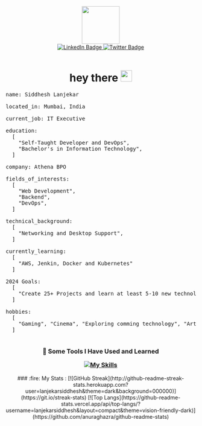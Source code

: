 <div id="header" align="center">
  <img src="https://media.giphy.com/media/M9gbBd9nbDrOTu1Mqx/giphy.gif" width="100"/>
</div>

<div id="badges" align="center">
  <a href="your-linkedin-URL">
    <img src="https://img.shields.io/badge/LinkedIn-blue?style=for-the-badge&logo=linkedin&logoColor=white" alt="LinkedIn Badge"/>
  </a>
  <a href="your-twitter-URL">
    <img src="https://img.shields.io/badge/Twitter-blue?style=for-the-badge&logo=twitter&logoColor=white" alt="Twitter Badge"/>
  </a>
</div>

<p align="center">
<img src="https://komarev.com/ghpvc/?username=lanjekarsiddhesh&style=flat-square&color=blue" alt=""/>
</p>

<h1 align="center">
  hey there
  <img src="https://media.giphy.com/media/hvRJCLFzcasrR4ia7z/giphy.gif" width="30px"/>
</h1>

<pre>
name: Siddhesh Lanjekar

located_in: Mumbai, India

current_job: IT Executive

education:
  [
    "Self-Taught Developer and DevOps",
    "Bachelor's in Information Technology",
  ]

company: Athena BPO

fields_of_interests:
  [
    "Web Development",
    "Backend",
    "DevOps",
  ]

technical_background:
  [
    "Networking and Desktop Support",
  ]
  
currently_learning: 
  [
    "AWS, Jenkin, Docker and Kubernetes"
  ]

2024 Goals: 
  [
    "Create 25+ Projects and learn at least 5-10 new technologies."
  ]

hobbies: 
  [
    "Gaming", "Cinema", "Exploring comming technology", "Art"
  ]

</pre>


<!--
**lanjekarsiddhesh/lanjekarsiddhesh** is a ✨ _special_ ✨ repository because its `README.md` (this file) appears on your GitHub profile.

Here are some ideas to get you started:

- 🔭 I’m currently working on ...
- 🌱 I’m currently learning ...
- 👯 I’m looking to collaborate on ...
- 🤔 I’m looking for help with ...
- 💬 Ask me about ...
- 📫 How to reach me: ...
- 😄 Pronouns: ...
- ⚡ Fun fact: ...
[![Top Langs](https://github-readme-stats.vercel.app/api/top-langs/?username=lanjekarsiddhesh)](https://github.com/anuraghazra/github-readme-stats) 
-->

<h3 align="center">🚀  Some Tools I Have Used and Learned

[![My Skills](https://skillicons.dev/icons?i=python,django,mysql,aws,linux,windows,git,jenkins,docker,kubernetes,js,html,css,vscode,wasm%29)](https://skillicons.dev/icons?i=python,django,mysql,aws,linux,windows.git,jenkins,docker,kubernetes,js,html,css,vscode,wasm)
</h3>

<div align="center">
### :fire: My Stats :
[![GitHub Streak](http://github-readme-streak-stats.herokuapp.com?user=lanjekarsiddhesh&theme=dark&background=000000)](https://git.io/streak-stats) [![Top Langs](https://github-readme-stats.vercel.app/api/top-langs/?username=lanjekarsiddhesh&layout=compact&theme=vision-friendly-dark)](https://github.com/anuraghazra/github-readme-stats)
</div>




